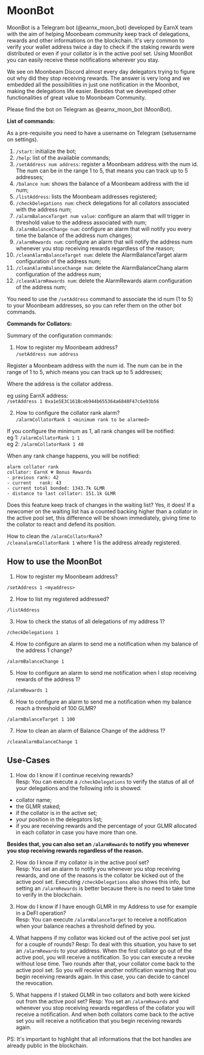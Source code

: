 # MoonBot
MoonBot is a Telegram bot (@earnx_moon_bot) developed by EarnX team with the aim of helping Moonbeam community keep track of delegations, rewards and other informations on the blockchain. It's very common to verify your wallet address twice a day to check if the staking rewards were distributed or even if your collator is in the active pool set. Using MoonBot you can easily receive these notifications wherever you stay.

We see on Moonbeam Discord almost every day delegators trying to figure out why did they stop receiving rewards. The answer is very long and we embedded all the possibilities in just one notification in the Moonbot, making the delegations life easier. Besides that we developed other functionalities of great value to Moonbeam Community.

Please find the bot on Telegram as @earnx_moon_bot (MoonBot).

**List of commands:**

As a pre-requisite you need to have a username on Telegram (setusername on settings).

1. `/start`: initialize the bot;
2. `/help`: list of the available commands;
3. `/setAddress num address`: register a Moonbeam address with the num id. The num can be in the range 1 to 5, that means you can track up to 5 addresses;
4. `/balance num`: shows the balance of a Moonbeam address with the id num;
5. `/listAddress`: lists the Moonbeam addresses registered;
6. `/checkDelegations num`: check delegations for all collators associated with the address num;
7. `/alarmBalanceTarget num value`: configure an alarm that will trigger in threshold value to the address associated with num;
8. `/alarmBalanceChange num`: configure an alarm that will notify you every time the balance of the address num changes;
9. `/alarmRewards num`: configure an alarm that will notify the address num whenever you stop receiving rewards regardless of the reason;
10. `/cleanAlarmBalanceTarget num`: delete the AlarmBalanceTarget alarm configuration of the address num;
11. `/cleanAlarmBalanceChange num`: delete the AlarmBalanceChang alarm configuration of the address num;
12. `/cleanAlarmRewards num`: delete the AlarmRewards alarm configuration of the address num;

You need to use the `/setAddress` command to associate the id num (1 to 5) to your Moonbeam addresses, so you can refer them on the other bot commands.

**Commands for Collators:**

Summary of the configuration commands:

1. How to register my Moonbeam address?<br />
`/setAddress num address` 

Register a Moonbeam address with the num id. The num can be in the range of 1 to 5, which means you can track up to 5 addresses;

Where the address is the collator address.

eg using EarnX address: <br />
`/setAddress 1 0xa1e5E3C161Bceb944b655364a6848F47c6e93b56`

2. How to configure the collator rank alarm? <br />
`/alarmCollatorRank 1 <minimum rank to be alarmed>`

If you configure the minimum as 1, all rank changes will be notified: <br />
eg 1: `/alarmCollatorRank 1 1` <br />
eg 2: `/alarmCollatorRank 1 40` <br />

When any rank change happens, you will be notified:

```
alarm collator rank
collator: EarnX 💗 Bonus Rewards
- previous rank: 42
- current   rank: 43
- current total bonded: 1343.7k GLMR
- distance to last collator: 151.1k GLMR
```

Does this feature keep track of changes in the waiting list?
Yes, it does! If a newcomer on the waiting list has a counted backing higher than a collator in the active pool set, this difference will be shown immediately, giving time to the collator to react and defend its position.

How to clean the `/alarmCollatorRank`? <br />
`/cleanalarmCollatorRank 1` where 1 is the address already registered.


## How to use the MoonBot

1. How to register my Moonbeam address?

  `/setAddress 1 <myaddress>`

2. How to list my registered addressed?

  `/listAddress`

3. How to check the status of all delegations of my address 1?

  `/checkDelegations 1`

4. How to configure an alarm to send me a notification when my balance of the address 1 change?
  
  `/alarmBalanceChange 1`
  
5. How to configure an alarm to send me notification when I stop receiving rewards of the address 1?
  
  `/alarmRewards 1`
  
6. How to configure an alarm to send me a notification when my balance reach a threshold of 100 GLMR?
  
  `/alarmBalanceTarget 1 100`

7. How to clean an alarm of Balance Change of the address 1?

  `/cleanAlarmBalanceChange 1`

## Use-Cases

1. How do I know if I continue receiving rewards? <br />
Resp: You can execute a `/checkDelegations` to verify the status of all of your delegations and the following info is showed: 
- collator name; 
- the GLMR staked; 
- if the collator is in the active set; 
- your position in the delegators list; 
- if you are receiving rewards and the percentage of your GLMR allocated in each collator in case you have more than one. <br />

**Besides that, you can also set an `/alarmRewards` to notify you whenever you stop receiving rewards regardless of the reason.**

2. How do I know if my collator is in the active pool set? <br />
Resp: You set an alarm to notify you whenever you stop receiving rewards, and one of the reasons is the collator be kicked out of the active pool set. Executing `/checkDelegations` also shows this info, but setting an `/alarmRewards` is better because there is no need to take time to verify in the blockchain.

3. How do I know if I have enough GLMR in my Address to use for example in a DeFI operation? <br />
Resp: You can execute `/alarmBalanceTarget` to receive a notification when your balance reaches a threshold defined by you.

4. What happens if my collator was kicked out of the active pool set just for a couple of rounds?
Resp: To deal with this situation, you have to set an `/alarmRewards` to your address. When the first collator go out of the active pool, you will receive a notification. So you can execute a revoke without lose time. Two rounds after that, your collator come back to the active pool set. So you will receive another notification warning that you begin receiving rewards again. In this case, you can decide to cancel the revocation.

5. What happens if I staked GLMR in two collators and both were kicked out from the active pool set?
Resp: You set an `/alarmRewards` and whenever you stop receiving rewards regardless of the collator you will receive a notification. And when both collators come back to the active set you will receive a notification that you begin receiving rewards again. 


PS: It's important to highlight that all informations that the bot handles are already public in the blockchain.
